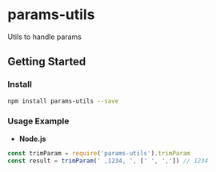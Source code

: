 # params-utils

Utils to handle params

## Getting Started

### Install

```bash
npm install params-utils --save
```

### Usage Example

- **Node.js**

```javascript
const trimParam = require('params-utils').trimParam
const result = trimParam(' ,1234, ', [' ', ',']) // 1234
```
